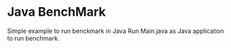 # Java BenchMark

 Simple example to run benckmark in Java
 Run Main.java as Java application to run benchmark.
